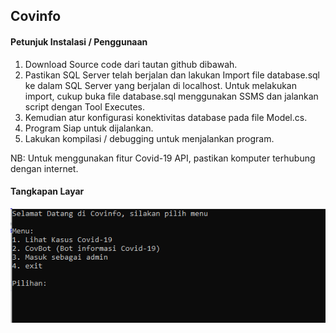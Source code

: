 ## Covinfo

#### Petunjuk Instalasi / Penggunaan
1.	Download Source code dari tautan github dibawah.
2.	Pastikan SQL Server telah berjalan dan lakukan Import file database.sql ke dalam SQL Server yang berjalan di localhost.
    Untuk melakukan import, cukup buka file database.sql menggunakan SSMS dan jalankan script dengan Tool Executes.
3.	Kemudian atur konfigurasi konektivitas database pada file Model.cs.
4.	Program Siap untuk dijalankan.
5.	Lakukan kompilasi / debugging untuk menjalankan program.

NB: Untuk menggunakan fitur Covid-19 API, pastikan komputer terhubung dengan internet.


#### Tangkapan Layar
<img src="https://raw.githubusercontent.com/JovianReynaldo/Covinfo/master/Screenshot.PNG" />

